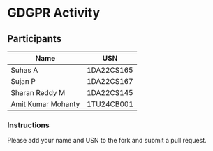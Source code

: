 # GDGPR Activity

## Participants

| Name   | USN        |
|--------|------------|
| Suhas A| 1DA22CS165 |
| Sujan P| 1DA22CS167 |
| Sharan Reddy M| 1DA22CS145|
Amit Kumar Mohanty| 1TU24CB001

### Instructions
Please add your name and USN to the fork and submit a pull request.

